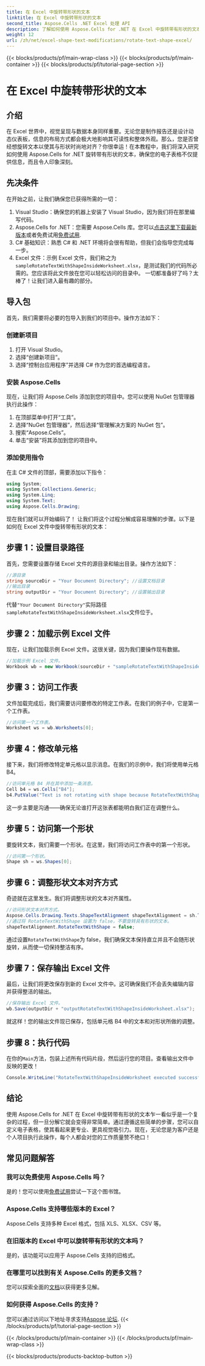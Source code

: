 ```yaml
---
title: 在 Excel 中旋转带形状的文本
linktitle: 在 Excel 中旋转带形状的文本
second_title: Aspose.Cells .NET Excel 处理 API
description: 了解如何使用 Aspose.Cells for .NET 在 Excel 中旋转带有形状的文本。按照此分步指南进行操作，即可获得完美的 Excel 演示。
weight: 12
url: /zh/net/excel-shape-text-modifications/rotate-text-shape-excel/
---
```


{{< blocks/products/pf/main-wrap-class >}}
{{< blocks/products/pf/main-container >}}
{{< blocks/products/pf/tutorial-page-section >}}

# 在 Excel 中旋转带形状的文本

## 介绍
在 Excel 世界中，视觉呈现与数据本身同样重要。无论您是制作报告还是设计动态仪表板，信息的布局方式都会极大地影响其可读性和整体外观。那么，您是否曾经想旋转文本以使其与形状时尚地对齐？你很幸运！在本教程中，我们将深入研究如何使用 Aspose.Cells for .NET 旋转带有形状的文本，确保您的电子表格不仅提供信息，而且令人印象深刻。
## 先决条件
在开始之前，让我们确保您已获得所需的一切：
1. Visual Studio：确保您的机器上安装了 Visual Studio，因为我们将在那里编写代码。
2.  Aspose.Cells for .NET：您需要 Aspose.Cells 库。您可以[点击这里下载最新版本](https://releases.aspose.com/cells/net/)或者免费试用[免费试用](https://releases.aspose.com/).
3. C# 基础知识：熟悉 C# 和 .NET 环境将会很有帮助，但我们会指导您完成每一步。
4.  Excel 文件：示例 Excel 文件，我们称之为`sampleRotateTextWithShapeInsideWorksheet.xlsx`，是测试我们的代码所必需的。您应该将此文件放在您可以轻松访问的目录中。
一切都准备好了吗？太棒了！让我们进入最有趣的部分。
## 导入包
首先，我们需要将必要的包导入到我们的项目中。操作方法如下：
### 创建新项目
1. 打开 Visual Studio。
2. 选择“创建新项目”。
3. 选择“控制台应用程序”并选择 C# 作为您的首选编程语言。
### 安装 Aspose.Cells
现在，让我们将 Aspose.Cells 添加到您的项目中。您可以使用 NuGet 包管理器执行此操作：
1. 在顶部菜单中打开“工具”。
2. 选择“NuGet 包管理器”，然后选择“管理解决方案的 NuGet 包”。
3. 搜索“Aspose.Cells”。
4. 单击“安装”将其添加到您的项目中。
### 添加使用指令
在主 C# 文件的顶部，需要添加以下指令：
```csharp
using System;
using System.Collections.Generic;
using System.Linq;
using System.Text;
using Aspose.Cells.Drawing;
```
现在我们就可以开始编码了！
让我们将这个过程分解成容易理解的步骤。以下是如何在 Excel 文件中旋转带有形状的文本：
## 步骤 1：设置目录路径
首先，您需要设置存储 Excel 文件的源目录和输出目录。操作方法如下：
```csharp
//源目录
string sourceDir = "Your Document Directory"; //设置文档目录
//输出目录
string outputDir = "Your Document Directory"; //设置输出目录
```
代替`"Your Document Directory"`实际路径`sampleRotateTextWithShapeInsideWorksheet.xlsx`文件位于。
## 步骤 2：加载示例 Excel 文件
现在，让我们加载示例 Excel 文件。这很关键，因为我们要操作现有数据。
```csharp
//加载示例 Excel 文件。
Workbook wb = new Workbook(sourceDir + "sampleRotateTextWithShapeInsideWorksheet.xlsx");
```
## 步骤 3：访问工作表
文件加载完成后，我们需要访问要修改的特定工作表。在我们的例子中，它是第一个工作表。
```csharp
//访问第一个工作表。
Worksheet ws = wb.Worksheets[0];
```
## 步骤 4：修改单元格
接下来，我们将修改特定单元格以显示消息。在我们的示例中，我们将使用单元格 B4。
```csharp
//访问单元格 B4 并在其中添加一条消息。
Cell b4 = ws.Cells["B4"];
b4.PutValue("Text is not rotating with shape because RotateTextWithShape is false.");
```
这一步主要是沟通——确保无论谁打开这张表都能明白我们正在调整什么。
## 步骤 5：访问第一个形状
要旋转文本，我们需要一个形状。在这里，我们将访问工作表中的第一个形状。
```csharp
//访问第一个形状。
Shape sh = ws.Shapes[0];
```
## 步骤 6：调整形状文本对齐方式
奇迹就在这里发生。我们将调整形状的文本对齐属性。
```csharp
//访问形状文本对齐方式。
Aspose.Cells.Drawing.Texts.ShapeTextAlignment shapeTextAlignment = sh.TextBody.TextAlignment;
//通过将 RotateTextWithShape 设置为 false，不要旋转具有形状的文本。
shapeTextAlignment.RotateTextWithShape = false;
```
通过设置`RotateTextWithShape`为 false，我们确保文本保持直立并且不会随形状旋转，从而使一切保持整洁有序。
## 步骤 7：保存输出 Excel 文件
最后，让我们将更改保存到新的 Excel 文件中。这可确保我们不会丢失编辑内容并获得整洁的输出。
```csharp
//保存输出 Excel 文件。
wb.Save(outputDir + "outputRotateTextWithShapeInsideWorksheet.xlsx");
```
就这样！您的输出文件现已保存，包括单元格 B4 中的文本和对形状所做的调整。
## 步骤 8：执行代码
在你的`Main`方法，包装上述所有代码片段，然后运行您的项目。查看输出文件中反映的更改！
```csharp
Console.WriteLine("RotateTextWithShapeInsideWorksheet executed successfully.");
```
## 结论
使用 Aspose.Cells for .NET 在 Excel 中旋转带有形状的文本乍一看似乎是一个复杂的过程，但一旦分解它就会变得非常简单。通过遵循这些简单的步骤，您可以自定义电子表格，使其看起来更专业、更具视觉吸引力。现在，无论您是为客户还是个人项目执行此操作，每个人都会对您的工作质量赞不绝口！
## 常见问题解答
### 我可以免费使用 Aspose.Cells 吗？
是的！您可以使用[免费试用](https://releases.aspose.com/)尝试一下这个图书馆。
### Aspose.Cells 支持哪些版本的 Excel？
Aspose.Cells 支持多种 Excel 格式，包括 XLS、XLSX、CSV 等。
### 在旧版本的 Excel 中可以旋转带有形状的文本吗？
是的，该功能可以应用于 Aspose.Cells 支持的旧格式。
### 在哪里可以找到有关 Aspose.Cells 的更多文档？
您可以探索全面的[文档](https://reference.aspose.com/cells/net/)以获得更多见解。
### 如何获得 Aspose.Cells 的支持？
您可以通过访问以下地址寻求支持[Aspose 论坛](https://forum.aspose.com/c/cells/9).
{{< /blocks/products/pf/tutorial-page-section >}}

{{< /blocks/products/pf/main-container >}}
{{< /blocks/products/pf/main-wrap-class >}}

{{< blocks/products/products-backtop-button >}}
